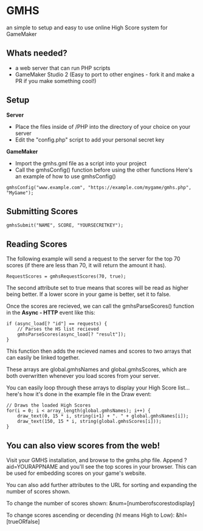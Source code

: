 # GMHS
an simple to setup and easy to use online High Score system for GameMaker

## Whats needed?
- a web server that can run PHP scripts
- GameMaker Studio 2 (Easy to port to other engines - fork it and make a PR if you make something cool!) 

## Setup
**Server**
- Place the files inside of /PHP into the directory of your choice on your server
- Edit the "config.php" script to add your personal secret key

**GameMaker**
- Import the gmhs.gml file as a script into your project
- Call the gmhsConfig() function before using the other functions 
Here's an example of how to use gmhsConfig()

`gmhsConfig("www.example.com", "https://example.com/mygame/gmhs.php", "MyGame");`

## Submitting Scores

`gmhsSubmit("NAME", SCORE, "YOURSECRETKEY");`

## Reading Scores
The following example will send a request to the server for the top 70 scores (if there are less than 70, it will return the amount it has). 

`RequestScores = gmhsRequestScores(70, true);`

The second attribute set to true means that scores will be read as higher being better. 
If a lower score in your game is better, set it to false.

Once the scores are recieved, we can call the gmhsParseScores() function in the **Async - HTTP** event like this: 

    if (async_load[? "id"] == requests) {
    	// Parses the HS list recieved
    	gmhsParseScores(async_load[? "result"]);
    }
	
This function then adds the recieved names and scores to two arrays that can easily be linked together. 

These arrays are global.gmhsNames and global.gmhsScores, which are both overwritten whenever you load scores from your server. 

You can easily loop through these arrays to display your High Score list... here's how it's done in the example file in the Draw event: 

    // Draws the loaded High Scores
    for(i = 0; i < array_length(global.gmhsNames); i++) { 
    	draw_text(0, 15 * i, string(i+1) + ". " + global.gmhsNames[i]);
    	draw_text(150, 15 * i, string(global.gmhsScores[i]));
    }

## You can also view scores from the web!
Visit your GMHS installation, and browse to the gmhs.php file. Append ?aid=YOURAPPNAME and you'll see the top scores in your browser. This can be used for embedding scores on your game's website. 

You can also add further attributes to the URL for sorting and expanding the number of scores shown. 

To change the number of scores shown:
&num=[numberofscorestodisplay]

To change scores ascending or decending (hl means High to Low): 
&hl=[trueORfalse]

